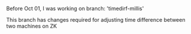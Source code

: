 Before Oct 01, I was working on branch: 'timedirf-millis'

This branch has changes required for adjusting time difference between two machines on ZK

